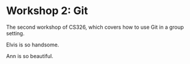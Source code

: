 # Workshop 2: Git
The second workshop of CS326, which covers how to use Git in a group setting.

Elvis is so handsome.

Ann is so beautiful.
